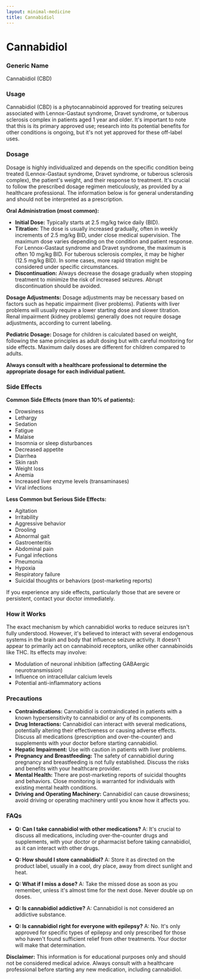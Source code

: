 ```yaml
---
layout: minimal-medicine
title: Cannabidiol
---
```


# Cannabidiol
### Generic Name
Cannabidiol (CBD)

### Usage

Cannabidiol (CBD) is a phytocannabinoid approved for treating seizures associated with Lennox-Gastaut syndrome, Dravet syndrome, or tuberous sclerosis complex in patients aged 1 year and older.  It's important to note that this is its primary approved use; research into its potential benefits for other conditions is ongoing, but it's not yet approved for these off-label uses.


### Dosage

Dosage is highly individualized and depends on the specific condition being treated (Lennox-Gastaut syndrome, Dravet syndrome, or tuberous sclerosis complex), the patient's weight, and their response to treatment.  It's crucial to follow the prescribed dosage regimen meticulously, as provided by a healthcare professional.  The information below is for general understanding and should not be interpreted as a prescription.

**Oral Administration (most common):**

* **Initial Dose:** Typically starts at 2.5 mg/kg twice daily (BID).
* **Titration:** The dose is usually increased gradually, often in weekly increments of 2.5 mg/kg BID,  under close medical supervision.  The maximum dose varies depending on the condition and patient response.  For Lennox-Gastaut syndrome and Dravet syndrome, the maximum is often 10 mg/kg BID. For tuberous sclerosis complex, it may be higher (12.5 mg/kg BID).  In some cases, more rapid titration might be considered under specific circumstances.
* **Discontinuation:**  Always decrease the dosage gradually when stopping treatment to minimize the risk of increased seizures. Abrupt discontinuation should be avoided.


**Dosage Adjustments:**  Dosage adjustments may be necessary based on factors such as hepatic impairment (liver problems).  Patients with liver problems will usually require a lower starting dose and slower titration. Renal impairment (kidney problems) generally does not require dosage adjustments, according to current labeling.

**Pediatric Dosage:** Dosage for children is calculated based on weight, following the same principles as adult dosing but with careful monitoring for side effects.  Maximum daily doses are different for children compared to adults.


**Always consult with a healthcare professional to determine the appropriate dosage for each individual patient.**


### Side Effects

**Common Side Effects (more than 10% of patients):**

* Drowsiness
* Lethargy
* Sedation
* Fatigue
* Malaise
* Insomnia or sleep disturbances
* Decreased appetite
* Diarrhea
* Skin rash
* Weight loss
* Anemia
* Increased liver enzyme levels (transaminases)
* Viral infections


**Less Common but Serious Side Effects:**

* Agitation
* Irritability
* Aggressive behavior
* Drooling
* Abnormal gait
* Gastroenteritis
* Abdominal pain
* Fungal infections
* Pneumonia
* Hypoxia
* Respiratory failure
* Suicidal thoughts or behaviors (post-marketing reports)


If you experience any side effects, particularly those that are severe or persistent, contact your doctor immediately.


### How it Works

The exact mechanism by which cannabidiol works to reduce seizures isn't fully understood. However, it's believed to interact with several endogenous systems in the brain and body that influence seizure activity.  It doesn't appear to primarily act on cannabinoid receptors, unlike other cannabinoids like THC.  Its effects may involve:

* Modulation of neuronal inhibition (affecting GABAergic neurotransmission)
* Influence on intracellular calcium levels
* Potential anti-inflammatory actions


### Precautions

* **Contraindications:** Cannabidiol is contraindicated in patients with a known hypersensitivity to cannabidiol or any of its components.
* **Drug Interactions:** Cannabidiol can interact with several medications, potentially altering their effectiveness or causing adverse effects.  Discuss all medications (prescription and over-the-counter) and supplements with your doctor before starting cannabidiol.
* **Hepatic Impairment:** Use with caution in patients with liver problems.
* **Pregnancy and Breastfeeding:** The safety of cannabidiol during pregnancy and breastfeeding is not fully established.  Discuss the risks and benefits with your healthcare provider.
* **Mental Health:**  There are post-marketing reports of suicidal thoughts and behaviors.  Close monitoring is warranted for individuals with existing mental health conditions.
* **Driving and Operating Machinery:**  Cannabidiol can cause drowsiness; avoid driving or operating machinery until you know how it affects you.


### FAQs

* **Q: Can I take cannabidiol with other medications?**  A: It's crucial to discuss all medications, including over-the-counter drugs and supplements, with your doctor or pharmacist before taking cannabidiol, as it can interact with other drugs.


* **Q: How should I store cannabidiol?** A:  Store it as directed on the product label, usually in a cool, dry place, away from direct sunlight and heat.


* **Q: What if I miss a dose?** A: Take the missed dose as soon as you remember, unless it's almost time for the next dose.  Never double up on doses.


* **Q: Is cannabidiol addictive?** A:  Cannabidiol is not considered an addictive substance.


* **Q:  Is cannabidiol right for everyone with epilepsy?** A: No.  It's only approved for specific types of epilepsy and only prescribed for those who haven't found sufficient relief from other treatments. Your doctor will make that determination.

**Disclaimer:** This information is for educational purposes only and should not be considered medical advice.  Always consult with a healthcare professional before starting any new medication, including cannabidiol.
